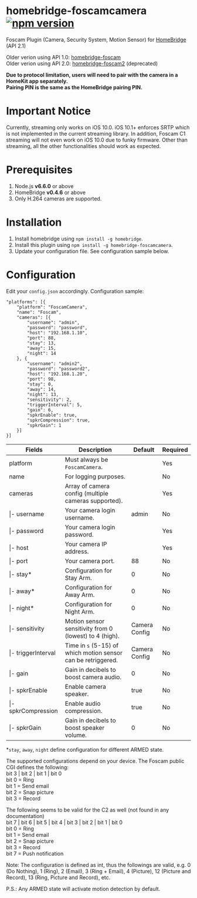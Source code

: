 # homebridge-foscamcamera [![npm version](https://badge.fury.io/js/homebridge-foscamcamera.svg)](https://badge.fury.io/js/homebridge-foscamcamera)
Foscam Plugin (Camera, Security System, Motion Sensor) for [HomeBridge](https://github.com/nfarina/homebridge) (API 2.1)

Older verion using API 1.0: [homebridge-foscam](https://github.com/rooi/homebridge-foscam)<br>
Older verion using API 2.0: [homebridge-foscam2](https://github.com/luisiam/homebridge-foscam2) (deprecated)

**Due to protocol limitation, users will need to pair with the camera in a HomeKit app separately.<br>**
**Pairing PIN is the same as the HomeBridge pairing PIN.**

# Important Notice
Currently, streaming only works on iOS 10.0. iOS 10.1+ enforces SRTP which is not implemented in the current streaming library. In addition, Foscam C1 streaming will not even work on iOS 10.0 due to funky firmware. Other than streaming, all the other functionalities should work as expected.

# Prerequisites
1. Node.js **v6.6.0** or above
2. HomeBridge **v0.4.6** or above
3. Only H.264 cameras are supported.

# Installation
1. Install homebridge using `npm install -g homebridge`.
2. Install this plugin using `npm install -g homebridge-foscamcamera`.
3. Update your configuration file. See configuration sample below.

# Configuration
Edit your `config.json` accordingly. Configuration sample:
```
"platforms": [{
    "platform": "FoscamCamera",
    "name": "Foscam",
    "cameras": [{
        "username": "admin",
        "password": "password",
        "host": "192.168.1.10",
        "port": 88,
        "stay": 13,
        "away": 15,
        "night": 14
    }, {
        "username": "admin2",
        "password": "password2",
        "host": "192.168.1.20",
        "port": 98,
        "stay": 0,
        "away": 14,
        "night": 13,
        "sensitivity": 2,
        "triggerInterval": 5,
        "gain": 6,
        "spkrEnable": true,
        "spkrCompression": true,
        "spkrGain": 1
    }]
}]

```

| Fields               | Description                                                   | Default       | Required |
|----------------------|---------------------------------------------------------------|---------------|----------|
| platform             | Must always be `FoscamCamera`.                                |               | Yes      |
| name                 | For logging purposes.                                         |               | No       |
| cameras              | Array of camera config (multiple cameras supported).          |               | Yes      |
| \|- username         | Your camera login username.                                   | admin         | No       |
| \|- password         | Your camera login password.                                   |               | Yes      |
| \|- host             | Your camera IP address.                                       |               | Yes      |
| \|- port             | Your camera port.                                             | 88            | No       |
| \|- stay\*           | Configuration for Stay Arm.                                   | 0             | No       |
| \|- away\*           | Configuration for Away Arm.                                   | 0             | No       |
| \|- night\*          | Configuration for Night Arm.                                  | 0             | No       |
| \|- sensitivity      | Motion sensor sensitivity from 0 (lowest) to 4 (high).        | Camera Config | No       |
| \|- triggerInterval  | Time in `s` (5-15) of which motion sensor can be retriggered. | Camera Config | No       |
| \|- gain             | Gain in decibels to boost camera audio.                       | 0             | No       |
| \|- spkrEnable       | Enable camera speaker.                                        | true          | No       |
| \|- spkrCompression  | Enable audio compression.                                     | true          | No       |
| \|- spkrGain         | Gain in decibels to boost speaker volume.                     | 0             | No       |

\*`stay`, `away`, `night` define configuration for different ARMED state.

The supported configurations depend on your device. The Foscam public CGI defines the following:<br>
bit 3 | bit 2 | bit 1 | bit 0<br>
bit 0 = Ring<br>
bit 1 = Send email<br>
bit 2 = Snap picture<br>
bit 3 = Record

The following seems to be valid for the C2 as well (not found in any documentation)<br>
bit 7 | bit 6 | bit 5 | bit 4 | bit 3 | bit 2 | bit 1 | bit 0<br>
bit 0 = Ring<br>
bit 1 = Send email<br>
bit 2 = Snap picture<br>
bit 3 = Record<br>
bit 7 = Push notification

Note: The configuration is defined as int, thus the followings are valid, e.g. 0 (Do Nothing), 1 (Ring), 2 (Email), 3 (Ring + Email), 4 (Picture), 12 (Picture and Record), 13 (Ring, Picture and Record), etc.

P.S.: Any ARMED state will activate motion detection by default.
